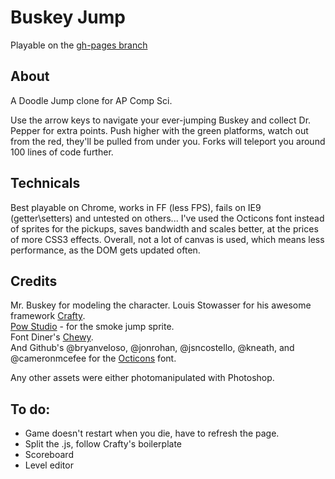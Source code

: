 Buskey Jump
============

Playable on the [gh-pages branch](http://justinsoon.github.io/buskeyjump)

About
-----
A Doodle Jump clone for AP Comp Sci.

Use the arrow keys to navigate your ever-jumping Buskey and collect Dr. Pepper for extra points.
Push higher with the green platforms, watch out from the red, they'll be pulled from under you.
Forks will teleport you around 100 lines of code further.


Technicals
----------
Best playable on Chrome, works in FF (less FPS), fails on IE9 (getter\setters) and untested on others...
I've used the Octicons font instead of sprites for the pickups, saves bandwidth and scales better,
at the prices of more CSS3 effects.
Overall, not a lot of canvas is used, which means less performance, as the DOM gets updated often.

Credits
-------
Mr. Buskey for modeling the character.
Louis Stowasser for his awesome framework [Crafty](http://craftyjs.com).  
[Pow Studio](http://powstudios.com/content/smoke-animation-pack-1) - for the smoke jump sprite.  
Font Diner's [Chewy](http://www.google.com/webfonts/specimen/Chewy).  
And Github's @bryanveloso, @jonrohan, @jsncostello, @kneath, and @cameronmcefee for the [Octicons](https://github.com/styleguide/css/7.0) font.  

Any other assets were either photomanipulated with Photoshop.

To do:
------
* Game doesn't restart when you die, have to refresh the page.
* Split the .js, follow Crafty's boilerplate
* Scoreboard
* Level editor
